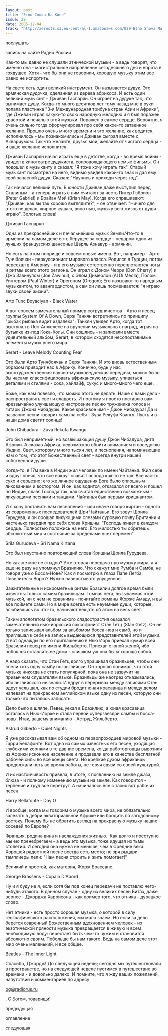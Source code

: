 ```yaml
---
layout: post
title: "Этно Снова На Коне"
issue: 29
date: 2005-12-04
track: "http://aerost8.s3.eu-central-1.amazonaws.com/029-Etno Snova Na Kone.mp3"
---
```


послушать

запись на сайте Радио России

Как-то мы давно не слушали этнической музыки - а ведь говорят, что именно она - магистральное направление сегодняшнего дня и ворота в грядущее. Хотя - что бы они не говорили, хорошую музыку этим все равно не испортить.

На свете есть один великий инструмент. Он называется дудук. Это армянская дудочка, сделанная из дерева абрикоса. И есть один великий музыкант - Дживан Гаспарян. Он играет на дудуке так, что вынимает душу. Когда-то много десятков лет тому назад мне в руки попала пластинка "3-я Международная трибуна стран Азии и Африки", где Дживан играл какую-то свою народную мелодию и я был поражен красотой и печалью этой музыки. Поражен в самое сердце. Вероятно, я очень сильно тогда сформулировал про себя какое-то затаенное желание. Прошло очень много времени и это желание, как водится, исполнилось - мы познакомились и Дживан сыграл вместе с Аквариумом. Так что желайте, друзья мои, желайте от чистого сердца - и ваше желание исполнится.

Дживан Гаспарян начал играть еще в детстве, когда - во время войны - увидел в кинотеатре дудукиста, сопровождающего немые фильмы. Он подошел к музыканту и сказал: "Я тоже хочу играть так". Старый музыкант посмотрел на него, видимо увидел какой-то знак и дал ему свой запасной дудук. Сказал: "Научись и приходи через год".

Так начался великий путь. В юности Дживан даже выступил перед Сталиным - а теперь играть с ним считают за честь Питер Гэбриэл (Peter Gabriel) и Брайан Мэй (Brian May). Когда его спрашивают: "Дживан, как вы так хорошо выглядите?", - он отвечает: "Ничего для этого не делал, жирное кушаю, вино пью, музыку всю жизнь от души играю". Золотые слова!

Дживан Гаспарян

Одна из прекраснейших и печальнейших музык Земли.Что-то в армении на самом деле есть берущее за сердце - недаром один из лучших французских шансонье Шарль Азнавур - армянин.

Но есть на этом поприще и совсем новые имена. Вот, например - Арто Тунчбоячан - перкуссионист мирового класса. Родился в Турции, потом переехал в Америку - и в его музыке естественно переплетаются ноты и ритмы всего этого региона. Он играл с Доном Черри (Don Cherry) и Джо Завинулом (Joe Zawinul), с Элом Димеолой (Al Di Meola), Полом Уинтером (Paul Winter) и Орегоном (Oregon); Его называют то народным музыкантом, то авангардистом, а сам он лишь посмеивается: "я играю звуки своей жизни".

Arto Tunc Boyaciyan - Black Water

А вот совсем замечательный пример сотрудничества - Арто и певец группы System Of A Down, Серж Танкян встретились по принципу "рыбак рыбака видит издалека"; Танкян увидел Арто, когда тот выступал в Лос-Анжелесе на вручении музыкальных наград, играя на бутылке из-под Кока-Колы. Они сошлись - и записали вместе удивительный альбом, Serart, в котором сходятся несопоставимые элементы музык всего мира.

Serart - Leave Melody Counting Fear

Это были Арто Тунчбоячан и Серж Танкян. И это вновь естественным образом приводит нас в Африку. Конечно, будь у нас высохудожественная научно-музыковедческая передача, можно было бы часами классифицировать африканскую музыку, упиваться деталями и стилями - сока, хайлайф, сукус и много-много чего еще.

Боже, как нам повезло, что можно этого не делать. Наше с вами дело - распространять свет и сладость. И поэтому я просто поставлю вам чрезвычайно улучшающую настроение песню труженика голоса и гитары Джона Чибадуры. Какое красивое имя - Джон Чибадура! Да и название песни говорит само за себя - Зува Рекуфа Квангу. Пусть и в наши дома светит солнце!

John Chibadura - Zuva Rekufa Kwangu

Это был неприметный, но возвышающий душу Джон Чибадура, дитя Африки. А сказав Африка, невозможно обойти вниманием и соседнюю Индию. Свет, которому много тысяч лет, и песнопения, напоминающие нам о том, что этот Божественный свет - всегда внутри нашей собственной души.

Когда-то, в 17м веке в Индии жил человек по имени Чайтанья. Жил себе и вдруг понял, что все вокруг славят Господа как-то не так. Все как-то сухо и серьезно; его же личное ощущения Бога было сплошным ликованием и восторгом. И он, как водится, отказался от всего и пошел по Индии, славя Господа так, как считал единственно возможным - ликующими песнями и танцами. Чайтанья был первым кришнаитом.

И я хочу поставить вам песнопения - или иначе говоря киртан - одного из современных последователей Шри Чайтаньи. Его зовут Шрила Гурудева, и он орошал ликующими слезами суровую почву Британии и частенько твердил про себя слова Кришны: "Господь живет в каждом сердце. Полностью положись на него. Его милостью ты обретешь абсолютный мир и состояние за пределами всех перемен".

Srila Gurudeva - Sri Nama Kirtana

Это был неустанно повторяющий слова Кришны Шрила Гурудева.

Но как же мне не стыдно? Уже вторая передача про музыку мира, а я еще не разу не упомянул Бразилию. Что скажут мне Румба и Самба, не говоря уже о Босса-Нове? Как я посмотрю в глаза Папе Легба, Повелителю Ворот? Нужно наверстывать упущенное.

Зажигательные и искрометные ритмы Бразилии долгое время были известны только самим бразильцам. Томная нега, вызываемая этой музыкой, ни с чем не сравнима - почитайте романы Жорже Амаду, и вы все поймете сами. Но в мире всегда есть неуемные души, которые, влюбившись во что-то, начинают вещать об этом на весь свет.

Таким апологетом бразильского сладострастия оказался замечательный нью-йоркский саксофонист Стэн Гетц (Stan Getz). Он не только записывал альбом за альбомом босса-нов и самб, но и приглашал к себе на запись выдающихся представителей этой музыки. И вот однажды по его приглашению в Нью Йорк приехал кумир всей Бразилии певец по имени Жильберто. Приехал с юной женой, ибо побоялся оставлять ее дома - слишком уж она была хороша собой.

А надо сказать, что Стэн Гетц долго упрашивал бразильцев, чтобы они спели хоть одну самбу по-английски. Он хорошо понимал, что этой музыке никогда не стать популярной, пока она не зазвучит на привычном слушателям языке. Бразильцы же наотрез отказывались, ибо английского не знали. И вдруг в перерывах между записями Стэн вдруг услышал, как по студии бродит юная красавица и между делом напевает на прекрасном английском языке одну из песен, которую они только что пытались записать.

Дело было в шляпе. Певец уехал в Бразилию, а юная красавица осталась в Нью-Йорке и стала первой суперзвездой самбы и босса-новы. Итак, вашему вниманию - Аструд Жильберто.

Astrud Gilberto - Quiet Nights

Я уже рассказывал вам об одном из первопроходцев мировой музыки - Гарри Белафонте. Вот одна из самых известных его песен, уходящая глубокими корнями в те давние времена, когда работорговцы вывозили из Африки исконное население и продавали его в качестве бесплатной рабочей силы во все концы света. Но крепкие духом африканцы продолжали петь во время работы, не теряя связи со своей культурой.

И их настойчивость привела, в итоге, к появлению на земле джаза, блюза - и полному изменению музыки на земле. Как говорится - терпение и труд все перетрут. А начиналось все с таких вот рабочих песен.

Harry Bellafonte - Day O

И вообще, когда мы говорим о музыке всего мира, не обязательно залезать в дебри экваториальной Африке или бродить по загодочному востоку. Почему бы не обратить взгляд на прекрасную музыку наших соседей по Европе?

Франция, родина вина и наслаждения жизнью.  Как долго и преступно мы ею пренебрегаем - а ведь это музыка, тоже идущая из тьмы столетий. И сегодня она нужна не меньше, чем в Средние века. Хорошей радостной песне всегда есть место; не зря рыцари-тамплиеры пели: "Нам песня строить и жить помогает!"

Великий и простой, как материя, Жорж Брассанс.

George Brassens - Copain D'Abord

Ну и я буду не я, если хотя бы под конец передачи не поставлю чего-нибудь этакого. В данном случае - одну из великих песен Битлз, даже вернее - Джорджа Харрисона - как пример того, что этника - дурацкое слово.

Нет этники - есть просто хорошая музыка, о которой в силу географического расположения, мы мало знаем. Но если за дело берется озаренный Божественным вдохновением человек - из экзотической пряности музыка превращается в живую и всем необходимую воду: перестает быть чем-то чужим и становится абсолютно своим. Побольше бы нам такого. Ведь на самом деле этот мир очень маленький, и все общее.

Beatles - The Inner Light

Спасибо, Джордж! До следующей недели; сегодня мы путешествовали в пространстве, но на следующей неделе пустимся в путешествие во времени - и довольно далеко. И помните, что я жду ваших пожеланий, напутствий и комментариев по адресу

bg@radiorus.ru

. С Богом, товарищи!

предыдущая

оглавление

следующая
